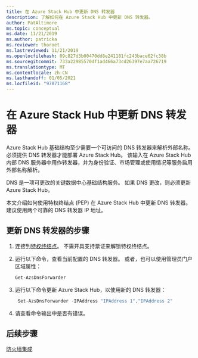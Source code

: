 ```yaml
---
title: 在 Azure Stack Hub 中更新 DNS 转发器
description: 了解如何在 Azure Stack Hub 中更新 DNS 转发器。
author: PatAltimore
ms.topic: conceptual
ms.date: 11/21/2019
ms.author: patricka
ms.reviewer: thoroet
ms.lastreviewed: 11/21/2019
ms.openlocfilehash: 09c827d3b00470dd8e241181fc243bace62fc38b
ms.sourcegitcommit: 733a22985570df1ad466a73cd26397e7aa726719
ms.translationtype: MT
ms.contentlocale: zh-CN
ms.lasthandoff: 01/05/2021
ms.locfileid: "97871168"
---
```

# <a name="update-the-dns-forwarder-in-azure-stack-hub"></a>在 Azure Stack Hub 中更新 DNS 转发器

Azure Stack Hub 基础结构至少需要一个可访问的 DNS 转发器来解析外部名称。 必须提供 DNS 转发器才能部署 Azure Stack Hub。 该输入在 Azure Stack Hub 内部 DNS 服务器中用作转发器，并为身份验证、市场管理或使用情况等服务启用外部名称解析。

DNS 是一项可更改的关键数据中心基础结构服务。 如果 DNS 更改，则必须更新 Azure Stack Hub。

本文介绍如何使用特权终结点 (PEP) 在 Azure Stack Hub 中更新 DNS 转发器。 建议使用两个可靠的 DNS 转发器 IP 地址。

## <a name="steps-to-update-the-dns-forwarder"></a>更新 DNS 转发器的步骤

1. 连接到[特权终结点](azure-stack-privileged-endpoint.md)。 不需开具支持票证来解锁特权终结点。

2. 运行以下命令，查看当前配置的 DNS 转发器。 或者，也可以使用管理员门户区域属性：

   ```powershell
   Get-AzsDnsForwarder
   ```

3. 运行以下命令更新 Azure Stack Hub，以使用新的 DNS 转发器：

   ```powershell
    Set-AzsDnsForwarder -IPAddress "IPAddress 1","IPAddress 2"
   ```

4. 请查看命令输出中是否有错误。

## <a name="next-steps"></a>后续步骤

[防火墙集成](azure-stack-firewall.md)
